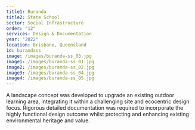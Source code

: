 ```yaml
---
title1: Buranda
title2: State School
sector: Social Infrastructure
order: "12"
services: Design & Documentation
year: "2022"
location: Brisbane, Queensland
id: burandass
image: /images/buranda-ss_03.jpg
image1: /images/buranda-ss_01.jpg
image2: /images/buranda-ss_02.jpg
image3: /images/buranda-ss_04.jpg
image4: /images/buranda-ss_05.jpg
---
```


A landscape concept was developed to upgrade an existing outdoor
learning area, integrating it within a challenging site and ecocentric design
focus. Rigorous detailed documentation was required to incorporate the highly
functional design outcome whilst protecting and enhancing existing
environmental heritage and value.
